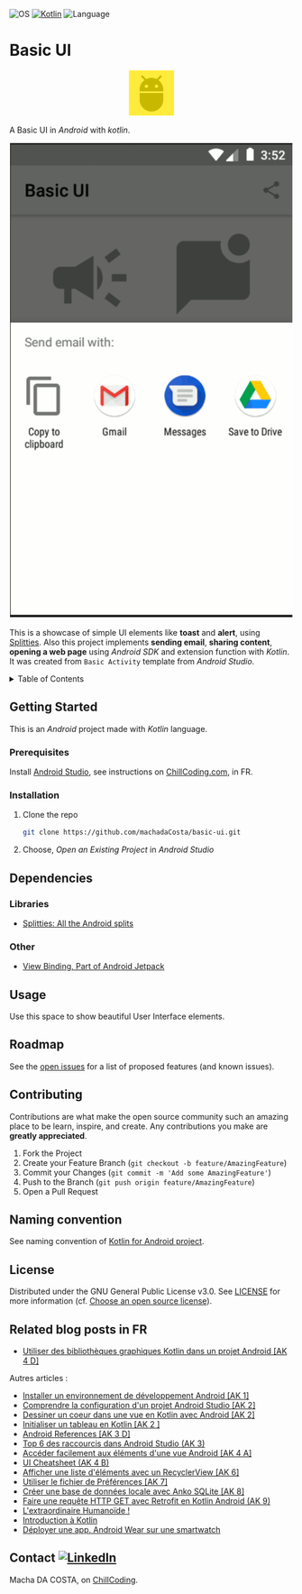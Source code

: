![OS](https://badgen.net/badge/OS/Android?icon=https://raw.githubusercontent.com/androiddevnotes/awesome-android-kotlin-apps/master/assets/android.svg&color=3ddc84)
[![Kotlin](https://img.shields.io/badge/Kotlin-1.1.2-blue.svg)](http://kotlinlang.org)
![Language](https://img.shields.io/github/languages/top/cortinico/kotlin-android-template?color=blue&logo=kotlin)

# Basic UI

<p align="center">
  <img src="app/src/main/ic_launcher-playstore.png" alt="Basic UI logo" width="80" height="80">
</p>

A Basic UI in _Android_ with _kotlin_.

![GIF demo](app/src/main/basic-ui.gif)

This is a showcase of simple UI elements like **toast** and **alert**, using [Splitties](https://github.com/LouisCAD/Splitties).
Also this project implements **sending email**, **sharing content**, **opening a web page**
using _Android SDK_ and extension function with _Kotlin_.
It was created from `Basic Activity` template from _Android Studio_.

<!-- TABLE OF CONTENTS -->
<details close>
  <summary>Table of Contents</summary>
  <ul>
    <li>
      <a href="#getting-started">Getting Started</a>
      <ul>
        <li><a href="#prerequisites">Prerequisites</a></li>
        <li><a href="#installation">Installation</a></li>
      </ul>
    </li>
    <li><a href="#dependencies">Dependencies</a></li>
    <li><a href="#usage">Usage</a></li>
    <li><a href="#roadmap">Roadmap</a></li>
    <li><a href="#contributing">Contributing</a></li>
    <li><a href="#naming-convention">Naming convention</a></li>
    <li><a href="#license">License</a></li>
    <li><a href="#related-blog-posts-in-fr">Related blog posts in FR</a></li>
    <li><a href="#contact">Contact</a></li>
  </ul>
</details>

## Getting Started

This is an _Android_ project made with _Kotlin_ language.

### Prerequisites

Install [Android Studio](https://developer.android.com/studio), see instructions
on [ChillCoding.com](https://www.chillcoding.com/blog/2016/08/03/android-studio-installation/),
in FR.

### Installation

1. Clone the repo
   ```sh
   git clone https://github.com/machadaCosta/basic-ui.git
   ```
2. Choose, _Open an Existing Project_ in _Android Studio_

## Dependencies

### Libraries
  * [Splitties: All the Android splits](https://github.com/LouisCAD/Splitties)

### Other
  * [View Binding, Part of Android Jetpack](https://developer.android.com/topic/libraries/view-binding)

## Usage

Use this space to show beautiful User Interface elements.

## Roadmap

See the [open issues](https://github.com/machadaCosta/basic-ui/issues) for a list of proposed features (and known issues).

## Contributing

Contributions are what make the open source community such an amazing place to be learn, inspire, and create. Any contributions you make are **greatly appreciated**.

1. Fork the Project
2. Create your Feature Branch (`git checkout -b feature/AmazingFeature`)
3. Commit your Changes (`git commit -m 'Add some AmazingFeature'`)
4. Push to the Branch (`git push origin feature/AmazingFeature`)
5. Open a Pull Request

## Naming convention

See naming convention of [Kotlin for Android project](https://gitlab.com/chillcoding-at-the-beach/kotlin-for-android/-/wikis/Naming-Convention).

## License

Distributed under the GNU General Public License v3.0. See [LICENSE](https://github.com/machadaCosta/basic-ui/blob/main/LICENSE) for more information (cf. [Choose an open source license](https://choosealicense.com/)).

## Related blog posts in FR

 * [Utiliser des bibliothèques graphiques Kotlin dans un projet Android \[AK 4 D\]](https://www.chillcoding.com/blog/2017/10/09/utiliser-bibliotheque-graphique-kotlin-android/)

 Autres articles :
 * [Installer un environnement de développement Android \[AK 1\]](https://www.chillcoding.com/blog/2016/08/03/android-studio-installation/)
 * [Comprendre la configuration d'un projet Android Studio \[AK 2\]](https://www.chillcoding.com/blog/2017/09/28/configurer-kotlin-projet-android/)
 * [Dessiner un coeur dans une vue en Kotlin avec Android \[AK 2\]](https://www.chillcoding.com/android-custom-view-heart/)
 * [Initialiser un tableau en Kotlin \[AK 2 \]](https://www.chillcoding.com/blog/2019/09/26/kotlin-array/)
 * [Android References \[AK 3 D\]](https://www.chillcoding.com/blog/2017/01/27/android-references/)
 * [Top 6 des raccourcis dans Android Studio (AK 3)](https://www.chillcoding.com/blog/2016/04/01/android-top-raccourcis/)
 * [Accéder facilement aux éléments d'une vue Android \[AK 4 A\]](https://www.chillcoding.com/blog/2017/10/03/utiliser-extensions-kotlin/)
 * [UI Cheatsheet (AK 4 B)](https://www.chillcoding.com/blog/2017/01/16/android-ui-cheatsheet/)
 * [Afficher une liste d'éléments avec un RecyclerView \[AK 6\]](https://www.chillcoding.com/blog/2018/10/22/creer-liste-recyclerview-kotlin-android/)
 * [Utiliser le fichier de Préférences \[AK 7\]](https://www.chillcoding.com/blog/2014/10/10/utiliser-fichier-preferences/)
 * [Créer une base de données locale avec Anko SQLite \[AK 8\]](https://www.chillcoding.com/blog/2018/01/17/creer-bdd-sqlite-kotlin-android/)
 * [Faire une requête HTTP GET avec Retrofit en Kotlin Android (AK 9)](https://www.chillcoding.com/blog/2017/03/14/requete-http-get-retrofit-android/)
 * [L'extraordinaire Humanoïde !](https://www.chillcoding.com/blog/2014/08/08/extraordinaire-humanoide/)
 * [Introduction à Kotlin](https://www.chillcoding.com/blog/2017/07/11/android-kotlin-introduction/)
 * [Déployer une app. Android Wear sur une smartwatch](https://www.chillcoding.com/blog/2016/06/14/android-wear-configuration/)

## Contact [![LinkedIn][linkedin-shield]][linkedin-url]

Macha DA COSTA, on [ChillCoding](https://www.chillcoding.com/?#about).

[linkedin-shield]: https://img.shields.io/badge/-LinkedIn-black.svg?style=for-the-badge&logo=linkedin&colorB=555
[linkedin-url]: https://www.linkedin.com/in/MachaDaCosta/
